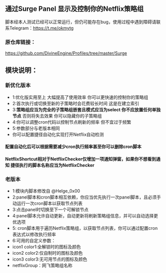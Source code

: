 ## 通过Surge Panel 显示及控制你的Netflix策略组 
脚本经本人测试已经可以正常运行，但仍可能存在bug，使用过程中遇到障碍请联系Telegram：https://t.me/okmytg 

### 原仓库链接：
https://github.com/DivineEngine/Profiles/tree/master/Surge

## 模块说明：
### 新优化版本
- 1:优化版实用至上 大幅提高了使用效率 你可以更快速的控制你的策略组
- 2:首次执行或切换至新的子策略时会花费较长时间 这是在建立索引
- 3:**策略组应当为完全的子策略组嵌套且模式应当为select 你不应放置任何单独节点** 否则将失去效果 你可以隐藏你的子策略组
- 4:你可以调整cron代码以控制节点刷新的频率 但不宜过于频繁
- 5:参数部分与老版本相同
- 你可以配置捷径自动化实现打开Netflix自动检测

#### 配置自动化后可以根据需要减少cron执行频率甚至你可以删除cron脚本
#### NetflixShortcut相对于NetflixChecker仅增加一项通知弹窗，如果你不想看到通知 捷径执行的脚本名称应当为NetflixChecker


### 老版本
 - 1:模块内脚本修改自 @Helge_0x00
 - 2:panel脚本和cron脚本相互依赖，你应当优先执行一次panel脚本，且必须手动运行一次cron脚本以获取节点列表
 - 3:点击panel时切换至下一个可解锁节点
 - 4:panel脚本允许自动更新，自动更新将刷新策略组信息，并可以自动选择更优选项
 - 5: cron脚本用于遍历Netflix策略组，以获取节点列表，你可以通过配置cron表达式以修改执行频率
 - 6:可用的自定义参数：
 - icon1 color1:全解锁时的图标及颜色
 - icon2 color2:仅自制时的图标及颜色
 - icon3 color3:无可用节点的图标及颜色
 - netflixGroup：网飞策略组名称
